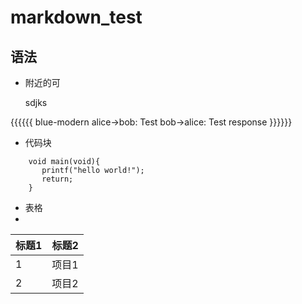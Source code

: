 markdown_test
=============
语法
------
* 附近的可

    sdjks 
   
{{{{{{ blue-modern
  alice->bob: Test
  bob->alice: Test response
}}}}}}


* 代码块
```
    void main(void){
       printf("hello world!");
       return;
    }
```

* 表格
* 
|标题1 | 标题2 |
|------|-------|
| 1    | 项目1 |
| 2    | 项目2 |
